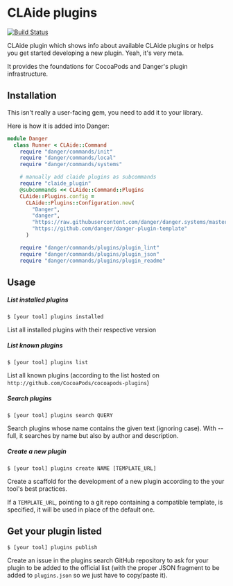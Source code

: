# CLAide plugins

[![Build Status](https://img.shields.io/travis/CocoaPods/cocoapods-plugins/master.svg?style=flat)](https://travis-ci.org/CocoaPods/cocoapods-plugins)

CLAide plugin which shows info about available CLAide plugins or helps you get started developing a new plugin. Yeah, it's very meta. 

It provides the foundations for CocoaPods and Danger's plugin infrastructure.

## Installation

This isn't really a user-facing gem, you need to add it to your library.

Here is how it is added into Danger:

```ruby
module Danger
  class Runner < CLAide::Command
    require "danger/commands/init"
    require "danger/commands/local"
    require "danger/commands/systems"

    # manually add claide plugins as subcommands
    require "claide_plugin"
    @subcommands << CLAide::Command::Plugins
    CLAide::Plugins.config =
      CLAide::Plugins::Configuration.new(
        "Danger",
        "danger",
        "https://raw.githubusercontent.com/danger/danger.systems/master/plugins-search-generated.json",
        "https://github.com/danger/danger-plugin-template"
      )

    require "danger/commands/plugins/plugin_lint"
    require "danger/commands/plugins/plugin_json"
    require "danger/commands/plugins/plugin_readme"

```

## Usage

##### List installed plugins

    $ [your tool] plugins installed

List all installed plugins with their respective version 

##### List known plugins

    $ [your tool] plugins list

List all known plugins (according to the list hosted on `http://github.com/CocoaPods/cocoapods-plugins`)

##### Search plugins

    $ [your tool] plugins search QUERY

Search plugins whose name contains the given text (ignoring case). With --full, it searches by name but also by author and description.

##### Create a new plugin

    $ [your tool] plugins create NAME [TEMPLATE_URL]

Create a scaffold for the development of a new plugin according to the your tool's best practices.

If a `TEMPLATE_URL`, pointing to a git repo containing a compatible template, is specified, it will be used in place of the default one.

## Get your plugin listed

    $ [your tool] plugins publish

Create an issue in the plugins search GitHub repository to ask for your plugin to be added to the official list (with the proper JSON fragment to be added to `plugins.json` so we just have to copy/paste it).
